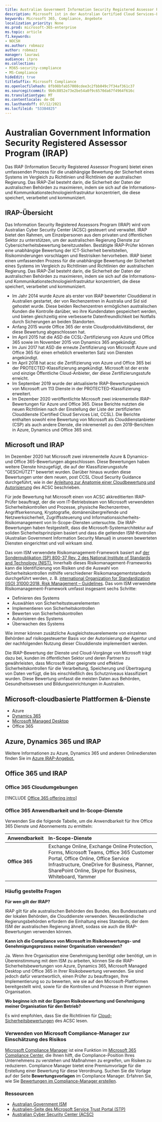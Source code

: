 ```yaml
---
title: Australian Government Information Security Registered Assessor Program (IRAP)
description: Microsoft ist in der Australian Certified Cloud Services-Liste sowohl für DLM -Daten (Unclassified Cybersecurity Limiting Markers) als auch für GESCHÜTZTE Daten basierend auf einer IRAP-Bewertung und -Zertifizierung durch das Australian Cyber Security Center (ACSC) enthalten.
keywords: Microsoft 365, Compliance, Angebote
localization_priority: None
ms.prod: microsoft-365-enterprise
ms.topic: article
f1.keywords:
- NOCSH
ms.author: robmazz
author: robmazz
manager: laurawi
audience: itpro
ms.collection:
- M365-security-compliance
- MS-Compliance
hideEdit: true
titleSuffix: Microsoft Compliance
ms.openlocfilehash: 8fb98bfab57008cdee3c2fbb049c7f34af361c37
ms.sourcegitcommit: 9b0c8852e73e2be54a0f9c6570da67f4964f616c
ms.translationtype: MT
ms.contentlocale: de-DE
ms.lasthandoff: 07/12/2021
ms.locfileid: "53384825"
---
```

# <a name="australian-government-information-security-registered-assessor-program-irap"></a>Australian Government Information Security Registered Assessor Program (IRAP)

Das IRAP (Information Security Registered Assessor Program) bietet einen umfassenden Prozess für die unabhängige Bewertung der Sicherheit eines Systems im Vergleich zu Richtlinien und Richtlinien der australischen Regierung. Das IRAP-Ziel besteht darin, die Sicherheit der Daten der australischen Behörden zu maximieren, indem sie sich auf die Informations- und Kommunikationstechnologieinfrastruktur konzentriert, die diese speichert, verarbeitet und kommuniziert.

## <a name="irap-overview"></a>IRAP-Übersicht

Das Information Security Registered Assessors Program (IRAP) wird vom Australian Cyber Security Center (ACSC) gesteuert und verwaltet. IRAP bietet den Rahmen, um Einzelpersonen aus dem privaten und öffentlichen Sektor zu unterstützen, um der australischen Regierung Dienste zur Cybersicherheitsbewertung bereitzustellen. Bestätigte IRAP-Prüfer können eine unabhängige Bewertung der ICT-Sicherheit bereitstellen, Risikominderungen vorschlagen und Restrisiken hervorheben. IRAP bietet einen umfassenden Prozess für die unabhängige Bewertung der Sicherheit eines Systems im Vergleich zu Richtlinien und Richtlinien der australischen Regierung. Das IRAP-Ziel besteht darin, die Sicherheit der Daten der australischen Behörden zu maximieren, indem sie sich auf die Informations- und Kommunikationstechnologieinfrastruktur konzentriert, die diese speichert, verarbeitet und kommuniziert.

- Im Jahr 2014 wurde Azure als erster von IRAP bewerteter Clouddienst in Australien gestartet, der von Rechenzentren in Australia und Sid sid gehostet wurde. Diese beiden Rechenzentren ermöglichen australischen Kunden die Kontrolle darüber, wo ihre Kundendaten gespeichert werden, und bieten gleichzeitig eine verbesserte Datenfreundlichkeit bei Notfalls durch Sicherungen an beiden Standorten.
- Anfang 2015 wurde Office 365 der erste Cloudproduktivitätsdienst, der diese Bewertung abgeschlossen hat.
- Im April 2015 hat die ASD die CCSL-Zertifizierung von Azure und Office 365 sowie im November 2015 von Dynamics 365 angekündigt.
- Im Juni 2017 hat ASD die erneute Zertifizierung von Microsoft Azure und Office 365 für einen erheblich erweiterten Satz von Diensten angekündigt.
- Im April 2018 hat acsc die Zertifizierung von Azure und Office 365 bei der PROTECTED-Klassifizierung angekündigt. Microsoft ist der erste und einzige Öffentliche Cloud-Anbieter, der diese Zertifizierungsstufe erreicht.
- Im September 2019 wurde der aktualisierte IRAP-Bewertungsbereich von Microsoft um 113 Dienste in der PROTECTED-Klassifizierung erweitert.
- Im Dezember 2020 veröffentlichte Microsoft zwei inkrementelle IRAP-Bewertungen für Azure und Office 365. Diese Berichte nutzten die neuen Richtlinien nach der Einstellung der Liste der zertifizierten Clouddienste (Certified Cloud Services List, CCSL). Die Berichte enthalten sowohl eine Bewertung von Microsoft als Clouddienstanbieter (CSP) als auch andere Dienste, die inkrementell zu den 2019-Berichten in Azure, Dynamics und Office 365 sind.

## <a name="microsoft-and-irap"></a>Microsoft und IRAP

Im Dezember 2020 hat Microsoft zwei inkrementelle Azure & Dynamics- und Office 365-Bewertungen abgeschlossen. Diese Bewertungen haben weitere Dienste hinzugefügt, die auf der Klassifizierungsstufe "GESCHÜTZT" bewertet wurden. Darüber hinaus wurden diese Bewertungen unter dem neuen, post CCSL Cloud Security Guidance durchgeführt, wie in der [Anleitung zur Anatomie einer Cloudbewertung und Autorisierung](https://www.cyber.gov.au/acsc/government/cloud-security-guidance) des ACSC beschrieben.

Für jede Bewertung hat Microsoft einen von ACSC akkreditierten IRAP-Prüfer beauftragt, der die vom IT-Betriebsteam von Microsoft verwendeten Sicherheitskontrollen und Prozesse, physische Rechenzentren, Angriffserkennung, Kryptografie, domänenübergreifende und Netzwerksicherheit, Zugriffssteuerung und Informationssicherheits-Risikomanagement von In-Scope-Diensten untersuchte. Die IRAP-Bewertungen haben festgestellt, dass die Microsoft-Systemarchitektur auf soliden Sicherheitsprinzipien basiert und dass die geltenden ISM-Kontrollen (Australian Government Information Security Manual) in unseren bewerteten Diensten eingerichtet und voll wirksam sind.

Das vom ISM verwendete Risikomanagement-Framework basiert auf [der Sonderpublikation (SP) 800-37 Rev. 2 des National Institute of Standards and Technology (NIST).](https://csrc.nist.gov/publications/detail/sp/800-37/rev-2/final) Innerhalb dieses Risikomanagement-Frameworks kann die Identifizierung von Risiken und die Auswahl von Sicherheitskontrollen mithilfe verschiedener Risikomanagementstandards durchgeführt werden, z. B. [international Organization for Standardization (ISO) 31000:2018, Risk Management – Guidelines](https://www.iso.org/standard/65694.html). Das vom ISM verwendete Risikomanagement-Framework umfasst insgesamt sechs Schritte:

- Definieren des Systems
- Auswählen von Sicherheitssteuerelementen
- Implementieren von Sicherheitskontrollen
- Bewerten von Sicherheitskontrollen
- Autorisieren des Systems
- Überwachen des Systems

Wie immer können zusätzliche Ausgleichsteuerelemente von einzelnen Behörden auf risikogesteuerter Basis vor der Autorisierung der Agentur und der nachfolgenden Nutzung dieser Clouddienste implementiert werden.

Die IRAP-Bewertung der Dienste und Cloud-Vorgänge von Microsoft trägt dazu bei, kunden im öffentlichen Sektor und deren Partnern zu gewährleisten, dass Microsoft über geeignete und effektive Sicherheitskontrollen für die Verarbeitung, Speicherung und Übertragung von Daten verfügt, die bis einschließlich des Schutzniveaus klassifiziert wurden. Diese Bewertung umfasst die meisten Daten aus Behörden, Gesundheitswesen und Bildungseinrichtungen in Australien.

## <a name="microsoft-in-scope-cloud-platforms--services"></a>Microsoft-cloudbasierte Plattformen &-Dienste

- Azure
- [Dynamics 365](https://aka.ms/d365-compliance-list)
- [Microsoft Managed Desktop](/microsoft-365/managed-desktop/intro/compliance)
- Office 365

## <a name="azure-dynamics-365-and-irap"></a>Azure, Dynamics 365 und IRAP

Weitere Informationen zu Azure, Dynamics 365 und anderen Onlinediensten finden Sie im [Azure IRAP-Angebot.](/azure/compliance/offerings/offering-australia-irap)

## <a name="office-365-and-irap"></a>Office 365 und IRAP

### <a name="office-365-cloud-environments"></a>Office 365 Cloudumgebungen

[!INCLUDE [Office 365 offering intro](../includes/o365-offering-introduction.md)]

### <a name="office-365-applicability-and-in-scope-services"></a>Office 365 Anwendbarkeit und In-Scope-Dienste

Verwenden Sie die folgende Tabelle, um die Anwendbarkeit für Ihre Office 365 Dienste und Abonnements zu ermitteln:

| **Anwendbarkeit** | **In-Scope-Dienste** |
|:------------------|:----------------------|
| **Office 365** | Exchange Online, Exchange Online Protection, Forms, Microsoft Teams, Office 365 Customer Portal, Office Online, Office Service Infrastructure, OneDrive for Business, Planner, SharePoint Online, Skype for Business, Whiteboard, Yammer |

### <a name="frequently-asked-questions"></a>Häufig gestellte Fragen

**Für wen gilt der IRAP?**

IRAP gilt für alle australischen Behörden des Bundes, des Bundesstaats und der lokalen Behörden, die Clouddienste verwenden. Neuseeländische Regierungsbehörden erfordern die Einhaltung eines Standards, der dem ISM der australischen Regierung ähnelt, sodass sie auch die IRAP-Bewertungen verwenden können.

**Kann ich die Compliance von Microsoft im Risikobewertungs- und Genehmigungsprozess meiner Organisation verwenden?**

Ja. Wenn Ihre Organisation eine Genehmigung benötigt oder benötigt, um in Übereinstimmung mit dem ISM zu arbeiten, können Sie die IRAP-Sicherheitsbewertungen von Azure, Dynamics 365, Microsoft Managed Desktop und Office 365 in Ihrer Risikobewertung verwenden. Sie sind jedoch dafür verantwortlich, einen Prüfer zu beauftragen, Ihre Implementierung so zu bewerten, wie sie auf den Microsoft-Plattformen bereitgestellt wird, sowie für die Kontrollen und Prozesse in Ihrer eigenen Organisation.

**Wo beginne ich mit der Eigenen Risikobewertung und Genehmigung meiner Organisation für den Betrieb?**

Es wird empfohlen, dass Sie die Richtlinien für [Cloud-Sicherheitsbewertungen](https://www.cyber.gov.au/acsc/government/cloud-security-guidance) des ACSC lesen.

### <a name="use-microsoft-compliance-manager-to-assess-your-risk"></a>Verwenden von Microsoft Compliance-Manager zur Einschätzung des Risikos

[Microsoft Compliance Manager](/microsoft-365/compliance/compliance-manager) ist eine Funktion im [Microsoft 365 Compliance Center](/microsoft-365/compliance/microsoft-365-compliance-center), die Ihnen hilft, die Compliance-Position Ihres Unternehmens zu verstehen und Maßnahmen zu ergreifen, um Risiken zu reduzieren. Compliance Manager bietet eine Premiumvorlage für die Erstellung einer Bewertung für diese Verordnung. Suchen Sie die Vorlage auf der Seite **Bewertungsvorlagen** im Compliance Manager. Erfahren Sie, wie Sie [Bewertungen im Compliance-Manager erstellen](/microsoft-365/compliance/compliance-manager-assessments).

### <a name="resources"></a>Ressourcen

- [Australian Government ISM](https://acsc.gov.au/infosec/ism/index.htm)
- [Australien-Seite des Microsoft Service Trust Portal (STP)](https://aka.ms/au-irap)
- [Australian Cyber Security Center (ACSC)](https://www.cyber.gov.au)
